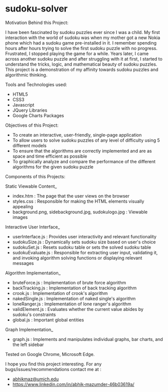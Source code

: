 # sudoku-solver

Motivation Behind this Project:

I have been fascinated by sudoku puzzles ever since I was a child. My first interaction with the world of sudoku was when my mother
got a new Nokia phone which had a sudoku game pre-installed in it. I remember spending hours after hours trying to solve the first sudoku
puzzle with no progress. Frustrated, I stopped playing the game for a while. Years later, I came across another sudoku puzzle and after
struggling with it at first, I started to understand the tricks, logic, and mathematical beauty of sudoku puzzles. This project is a
demonstration of my affinity towards sudoku puzzles and algorithmic thinking.

Tools and Technologies used:
- HTML5
- CSS3
- Javascript
- JQuery Libraries
- Google Charts Packages

Objectives of this Project:
- To create an interactive, user-friendly, single-page application
- To allow users to solve sudoku puzzles of any level of difficulty using 5 different models
- To ensure that the algorithms are correctly implemented and are as space and time efficient as possible
- To graphically analyze and compare the performance of the different algorithms for the given sudoku puzzle

Components of this Projects:

Static Viewable Content_
- index.htm : The page that the user views on the browser
- styles.css : Responsible for making the HTML elements visually appealing
- background.png, sidebackground.jpg, sudokulogo.jpg : Viewable images

Interactive User Interface_
- userInterface.js : Provides user interactivity and relevant functionality
- sudokuSize.js : Dynamically sets sudoku size based on user's choice
- sudokuSet.js : Resets sudoku table or sets the solved sudoku table
- sudokuEvaluate.js : Responsible for extracting user input, validating it, and invoking algorithm solving functions or displaying
  relevant messages

Algorithm Implementation_
- bruteForce.js : Implementation of brute force algorithm
- backTracking.js : Implementation of back tracking algorithm
- crook.js : Implementation of crook's algorithm
- nakedSingle.js : Implementation of naked single's algorithm
- loneRanger.js : Implementation of lone ranger's algorithm
- validElement.js : Evaluates whether the current value abides by sudoku's constraints
- global.js : Important global entities

Graph Implementation_
- graph.js : Implements and manipulates individual graphs, bar charts, and the left sidebar

Tested on Google Chrome, Microsoft Edge.

I hope you find this project interesting. For any bugs/issues/recommendations contact me at :
- abhikmaz@umich.edu
- https://www.linkedin.com/in/abhik-mazumder-46b03619a/
